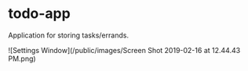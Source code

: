# todo-app
Application for storing tasks/errands.

![Settings Window](/public/images/Screen Shot 2019-02-16 at 12.44.43 PM.png)
